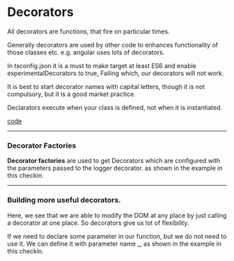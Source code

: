 # Decorators

All decorators are functions, that fire on particular times.

Generally decorators are used by other code to enhances functionality of those classes etc. e.g. angular uses lots of decorators.

In tsconfig.json it is a must to make target at least ES6 and 
enable experimentalDecorators to true, Failing which, our decorators will not work.

It is best to start decorator names with capital letters, though it is not compulsory, but it is a good market practice.

Declarators execute when your class is defined, not when it is instantiated.

[code](../../code_understanding_typescript_udemy_from_max/src/8-decorators/1-a-first-class-decorator.ts)


-----
### Decorator Factories
**Decorator factories** are used to get Decorators which are configured 
with the parameters passed to the logger decorator. as shown in the example in this checkin.


-----
### Building more useful decorators.
Here, we see that we are able to modify the DOM at any place by just calling a decorator at one place.
So decorators give us lot of flexibility.

If we need to declare some parameter in our function, but we do not need to use it.
We can define it with parameter name _, as shown in the example in this checkin.





